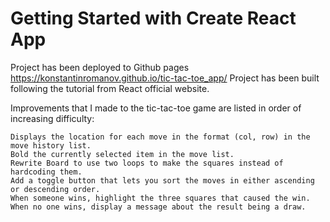 # Getting Started with Create React App
Project has been deployed to Github pages https://konstantinromanov.github.io/tic-tac-toe_app/
Project has been built following the tutorial from React official website.

Improvements that I made to the tic-tac-toe game are listed in order of increasing difficulty:

    Displays the location for each move in the format (col, row) in the move history list.
    Bold the currently selected item in the move list.
    Rewrite Board to use two loops to make the squares instead of hardcoding them.
    Add a toggle button that lets you sort the moves in either ascending or descending order.
    When someone wins, highlight the three squares that caused the win.
    When no one wins, display a message about the result being a draw.

